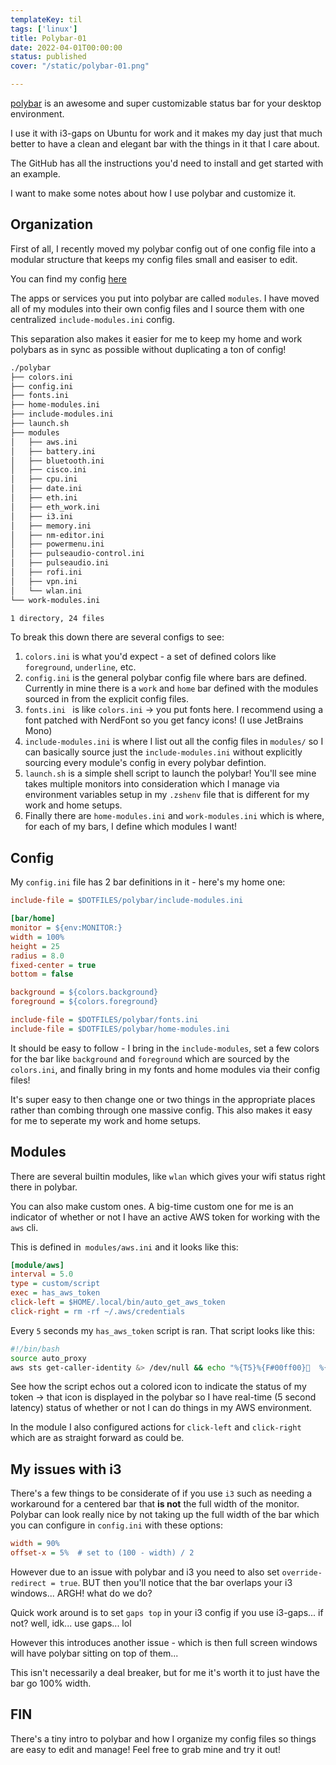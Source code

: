 ```yaml
---
templateKey: til
tags: ['linux']
title: Polybar-01
date: 2022-04-01T00:00:00
status: published
cover: "/static/polybar-01.png"

---
```


[polybar](https://github.com/polybar/polybar) is an awesome and super customizable status bar for your desktop environment.

I use it with i3-gaps on Ubuntu for work and it makes my day just that much better to have a clean and elegant bar with the things in it that I care about.

The GitHub has all the instructions you'd need to install and get started with an example.

I want to make some notes about how I use polybar and customize it.

## Organization

First of all, I recently moved my polybar config out of one config file into a modular structure that keeps my config files small and easiser to edit.

You can find my config [here](https://github.com/nicpayne713/dotfiles/tree/main/polybar)

The apps or services you put into polybar are called `modules`.
I have moved all of my modules into their own config files and I source them with one centralized `include-modules.ini` config.

This separation also makes it easier for me to keep my home and work polybars as in sync as possible without duplicating a ton of config!

```bash
./polybar
├── colors.ini
├── config.ini
├── fonts.ini
├── home-modules.ini
├── include-modules.ini
├── launch.sh
├── modules
│   ├── aws.ini
│   ├── battery.ini
│   ├── bluetooth.ini
│   ├── cisco.ini
│   ├── cpu.ini
│   ├── date.ini
│   ├── eth.ini
│   ├── eth_work.ini
│   ├── i3.ini
│   ├── memory.ini
│   ├── nm-editor.ini
│   ├── powermenu.ini
│   ├── pulseaudio-control.ini
│   ├── pulseaudio.ini
│   ├── rofi.ini
│   ├── vpn.ini
│   └── wlan.ini
└── work-modules.ini

1 directory, 24 files
```

To break this down there are several configs to see:

1. `colors.ini` is what you'd expect - a set of defined colors like `foreground`, `underline`, etc.
2. `config.ini` is the general polybar config file where bars are defined. Currently in mine there is a `work` and `home` bar defined with the modules sourced in from the explicit config files.
3. `fonts.ini ` is like `colors.ini` -> you put fonts here. I recommend using a font patched with NerdFont so you get fancy icons! (I use JetBrains Mono)
4. `include-modules.ini` is where I list out all the config files in `modules/` so I can basically source just the `include-modules.ini` without explicitly sourcing every module's config in every polybar defintion.
5. `launch.sh` is a simple shell script to launch the polybar! You'll see mine takes multiple monitors into consideration which I manage via environment variables setup in my `.zshenv` file that is different for my work and home setups.
6. Finally there are `home-modules.ini` and `work-modules.ini` which is where, for each of my bars, I define which modules I want!

## Config

My `config.ini` file has 2 bar definitions in it - here's my home one:

```ini
include-file = $DOTFILES/polybar/include-modules.ini

[bar/home]
monitor = ${env:MONITOR:}
width = 100%
height = 25
radius = 8.0
fixed-center = true
bottom = false

background = ${colors.background}
foreground = ${colors.foreground}

include-file = $DOTFILES/polybar/fonts.ini
include-file = $DOTFILES/polybar/home-modules.ini
```

It should be easy to follow - I bring in the `include-modules`, set a few colors for the bar like `background` and `foreground` which are sourced by the `colors.ini`, and finally bring in my fonts and home modules via their config files!

It's super easy to then change one or two things in the appropriate places rather than combing through one massive config. This also makes it easy for me to seperate my work and home setups.


## Modules

There are several builtin modules, like `wlan` which gives your wifi status right there in polybar.

You can also make custom ones. 
A big-time custom one for me is an indicator of whether or not I have an active AWS token for working with the `aws` cli.

This is defined in` modules/aws.ini` and it looks like this:

```ini
[module/aws]
interval = 5.0
type = custom/script
exec = has_aws_token
click-left = $HOME/.local/bin/auto_get_aws_token
click-right = rm -rf ~/.aws/credentials
```

Every `5` seconds my `has_aws_token` script is ran.
That script looks like this:

```bash
#!/bin/bash
source auto_proxy
aws sts get-caller-identity &> /dev/null && echo "%{T5}%{F#00ff00}  %{F-}%{T-}"  ||( echo "%{T5}%{F#ff0000} %{F-}%{T-}" )
```

See how the script echos out a colored icon to indicate the status of my token -> that icon is displayed in the polybar so I have real-time (5 second latency) status of whether or not I can do things in my AWS environment.

In the module I also configured actions for `click-left` and `click-right` which are as straight forward as could be.

## My issues with i3


There's a few things to be considerate of if you use `i3` such as needing a workaround for a centered bar that __is not__ the full width of the monitor.
Polybar can look really nice by not taking up the full width of the bar which you can configure in `config.ini` with these options:

```ini
width = 90%
offset-x = 5%  # set to (100 - width) / 2
```

However due to an issue with polybar and i3 you need to also set `override-redirect = true`. 
BUT then you'll notice that the bar overlaps your i3 windows... ARGH! what do we do?

Quick work around is to set `gaps top` in your i3 config if you use i3-gaps... if not? well, idk... use gaps... lol

However this introduces another issue - which is then full screen windows will  have polybar sitting on top of them...

This isn't necessarily a deal breaker, but for me it's worth it to just have the bar go 100% width.


## FIN

There's a tiny intro to polybar and how I organize my config files so things are easy to edit and manage!
Feel free to grab mine and try it out!
